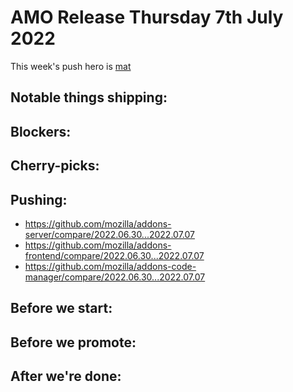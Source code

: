 # AMO Release Thursday 7th July 2022

This week's push hero is [mat](https://github.com/diox)

## Notable things shipping:

## Blockers:

## Cherry-picks:

## Pushing:

- https://github.com/mozilla/addons-server/compare/2022.06.30...2022.07.07
- https://github.com/mozilla/addons-frontend/compare/2022.06.30...2022.07.07
- https://github.com/mozilla/addons-code-manager/compare/2022.06.30...2022.07.07

## Before we start:

## Before we promote:

## After we're done:
